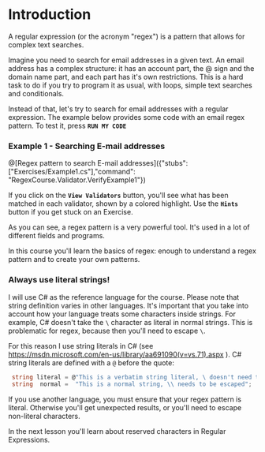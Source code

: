 # Introduction
A regular expression (or the acronym "regex") is a pattern that allows for complex text searches. 

Imagine you need to search for email addresses in a given text. An email address has a complex structure: it has an account part, the @ sign and the domain name part, and each part has it's own restrictions. This is a hard task to do if you try to program it as usual, with loops, simple text searches and conditionals.

Instead of that, let's try to search for email addresses with a regular expression. 
The example below provides some code with an email regex pattern. To test it, press **`RUN MY CODE`**

### Example 1 - Searching E-mail addresses
@[Regex pattern to search E-mail addresses]({"stubs": ["Exercises/Example1.cs"],"command": "RegexCourse.Validator.VerifyExample1"})

If you click on the **`View Validators`** button, you'll see what has been matched in each validator, shown by a colored highlight.
Use the **`Hints`** button if you get stuck on an Exercise.

As you can see, a regex pattern is a very powerful tool. It's used in a lot of different fields and programs.

In this course you'll learn the basics of regex: enough to understand a regex pattern and to create your own patterns.

### Always use literal strings!
I will use C# as the reference language for the course. Please note that string definition varies in other languages. It's important that you take into account how your language treats some characters inside strings. For example, C# doesn't take the `\` character as literal in normal strings. This is problematic for regex, because then you'll need to escape `\`. 

For this reason I use string literals in C# (see https://msdn.microsoft.com/en-us/library/aa691090(v=vs.71).aspx ). C# string literals are defined with a `@` before the quote: 

```csharp
 string literal = @"This is a verbatim string literal, \ doesn't need to be escaped";
 string  normal =  "This is a normal string, \\ needs to be escaped";
```
If you use another language, you must ensure that your regex pattern is literal. Otherwise you'll get unexpected results, or you'll need to escape non-literal characters.

In the next lesson you'll learn about reserved characters in Regular Expressions.
